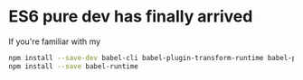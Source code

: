 # ES6 pure dev has finally arrived

If you're familiar with my


```bash
npm install --save-dev babel-cli babel-plugin-transform-runtime babel-preset-es2015 babel-preset-stage-3 babel-plugin-es6-promise
npm install --save babel-runtime
```
